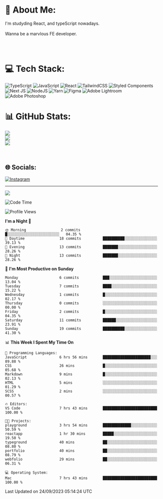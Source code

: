 # 💫 About Me:
I'm studyding React, and typeScript nowadays.<br><br>Wanna be a marvlous FE developer.

<br><br>

# 💻 Tech Stack:
![TypeScript](https://img.shields.io/badge/typescript-%23007ACC.svg?style=for-the-badge&logo=typescript&logoColor=white) ![JavaScript](https://img.shields.io/badge/javascript-%23323330.svg?style=for-the-badge&logo=javascript&logoColor=%23F7DF1E) ![React](https://img.shields.io/badge/react-%2320232a.svg?style=for-the-badge&logo=react&logoColor=%2361DAFB) ![TailwindCSS](https://img.shields.io/badge/tailwindcss-%2338B2AC.svg?style=for-the-badge&logo=tailwind-css&logoColor=white) ![Styled Components](https://img.shields.io/badge/styled--components-DB7093?style=for-the-badge&logo=styled-components&logoColor=white) ![Next JS](https://img.shields.io/badge/Next-black?style=for-the-badge&logo=next.js&logoColor=white) ![NodeJS](https://img.shields.io/badge/node.js-6DA55F?style=for-the-badge&logo=node.js&logoColor=white) ![Yarn](https://img.shields.io/badge/yarn-%232C8EBB.svg?style=for-the-badge&logo=yarn&logoColor=white) 	![Figma](https://img.shields.io/badge/figma-%23F24E1E.svg?style=for-the-badge&logo=figma&logoColor=white) ![Adobe Lightroom](https://img.shields.io/badge/Adobe%20Lightroom-31A8FF.svg?style=for-the-badge&logo=Adobe%20Lightroom&logoColor=white) ![Adobe Photoshop](https://img.shields.io/badge/adobephotoshop-%2331A8FF.svg?style=for-the-badge&logo=adobephotoshop&logoColor=white)
# 📊 GitHub Stats:
![](https://github-readme-stats.vercel.app/api?username=jieunsse&theme=dark&hide_border=false&include_all_commits=false&count_private=false)<br/>
![](https://github-readme-streak-stats.herokuapp.com/?user=jieunsse&theme=dark&hide_border=false)<br/>
![](https://github-readme-stats.vercel.app/api/top-langs/?username=jieunsse&theme=dark&hide_border=false&include_all_commits=false&count_private=false&layout=compact)

<br>

## 🌐 Socials:
[![Instagram](https://img.shields.io/badge/Instagram-%23E4405F.svg?logo=Instagram&logoColor=white)](https://instagram.com/jieunsse) 

---
[![](https://visitcount.itsvg.in/api?id=jieunsse&icon=0&color=0)](https://visitcount.itsvg.in)


<!-- Proudly created with GPRM ( https://gprm.itsvg.in ) -->


<!--START_SECTION:waka-->
![Code Time](http://img.shields.io/badge/Code%20Time-196%20hrs%2044%20mins-blue)

![Profile Views](http://img.shields.io/badge/Profile%20Views-16-blue)

**I'm a Night 🦉** 

```text
🌞 Morning                2 commits           █░░░░░░░░░░░░░░░░░░░░░░░░   04.35 % 
🌆 Daytime                18 commits          ██████████░░░░░░░░░░░░░░░   39.13 % 
🌃 Evening                13 commits          ███████░░░░░░░░░░░░░░░░░░   28.26 % 
🌙 Night                  13 commits          ███████░░░░░░░░░░░░░░░░░░   28.26 % 
```
📅 **I'm Most Productive on Sunday** 

```text
Monday                   6 commits           ███░░░░░░░░░░░░░░░░░░░░░░   13.04 % 
Tuesday                  7 commits           ████░░░░░░░░░░░░░░░░░░░░░   15.22 % 
Wednesday                1 commits           █░░░░░░░░░░░░░░░░░░░░░░░░   02.17 % 
Thursday                 0 commits           ░░░░░░░░░░░░░░░░░░░░░░░░░   00.00 % 
Friday                   2 commits           █░░░░░░░░░░░░░░░░░░░░░░░░   04.35 % 
Saturday                 11 commits          ██████░░░░░░░░░░░░░░░░░░░   23.91 % 
Sunday                   19 commits          ██████████░░░░░░░░░░░░░░░   41.30 % 
```


📊 **This Week I Spent My Time On** 

```text
💬 Programming Languages: 
JavaScript               6 hrs 56 mins       ██████████████████████░░░   89.88 % 
CSS                      26 mins             █░░░░░░░░░░░░░░░░░░░░░░░░   05.68 % 
Markdown                 9 mins              █░░░░░░░░░░░░░░░░░░░░░░░░   02.13 % 
HTML                     5 mins              ░░░░░░░░░░░░░░░░░░░░░░░░░   01.29 % 
SCSS                     2 mins              ░░░░░░░░░░░░░░░░░░░░░░░░░   00.57 % 

🔥 Editors: 
VS Code                  7 hrs 43 mins       █████████████████████████   100.00 % 

🐱‍💻 Projects: 
playground               3 hrs 54 mins       █████████████░░░░░░░░░░░░   50.59 % 
reactapp                 1 hr 30 mins        █████░░░░░░░░░░░░░░░░░░░░   19.50 % 
typeground               40 mins             ██░░░░░░░░░░░░░░░░░░░░░░░   08.80 % 
portfolio                40 mins             ██░░░░░░░░░░░░░░░░░░░░░░░   08.79 % 
webfolio                 29 mins             ██░░░░░░░░░░░░░░░░░░░░░░░   06.31 % 

💻 Operating System: 
Mac                      7 hrs 43 mins       █████████████████████████   100.00 % 
```


 Last Updated on 24/09/2023 05:14:24 UTC
<!--END_SECTION:waka-->
